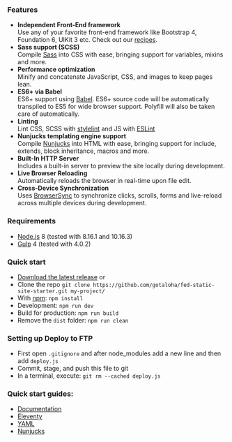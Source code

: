 ### Features
- **Independent Front-End framework**  
Use any of your favorite front-end framework like Bootstrap 4, Foundation 6, UIKit 3 etc. Check out our [recipes](/docs/recipes/).
- **Sass support (SCSS)**  
Compile [Sass](http://sass-lang.com/) into CSS with ease, bringing support for variables, mixins and more.
- **Performance optimization**  
Minify and concatenate JavaScript, CSS, and images to keep pages lean.
- **ES6+ via Babel**  
ES6+ support using [Babel](https://babeljs.io/). ES6+ source code will be automatically transpiled to ES5 for wide browser support. Polyfill will also be taken care of automatically.
- **Linting**  
Lint CSS, SCSS with [stylelint](https://stylelint.io/) and JS with [ESLint](https://eslint.org/)
- **Nunjucks templating engine support**  
Compile [Nunjucks](https://mozilla.github.io/nunjucks/) into HTML with ease, bringing support for include, extends, block inheritance, macros and more.
- **Built-In HTTP Server**  
Includes a built-in server to preview the site locally during development.
- **Live Browser Reloading**  
Automatically reloads the browser in real-time upon file edit.
- **Cross-Device Synchronization**  
Uses [BrowserSync](http://browsersync.io) to synchronize clicks, scrolls, forms and live-reload across multiple devices during development.

### Requirements
- [Node.js](https://nodejs.org/en/) 8 (tested with 8.16.1 and 10.16.3)
- [Gulp](https://gulpjs.com/) 4 (tested with 4.0.2)

### Quick start
- [Download the latest release](https://github.com/gotaloha/fed-static-site-starter/archive/master.zip) or 
- Clone the repo `git clone https://github.com/gotaloha/fed-static-site-starter.git my-project/`
- With [npm](https://www.npmjs.com/): `npm install`
- Development: `npm run dev`
- Build for production: `npm run build`
- Remove the `dist` folder: `npm run clean`

### Setting up Deploy to FTP
- First open `.gitignore` and after node_modules add a new line and then add `deploy.js`
- Commit, stage, and push this file to git
- In a terminal, execute: `git rm --cached deploy.js`

### Quick start guides:
- [Documentation](docs/README.md)
- [Eleventy](https://www.11ty.dev/docs/)
- [YAML](https://learnxinyminutes.com/docs/yaml/)
- [Nunjucks](https://mozilla.github.io/nunjucks/templating.html)
